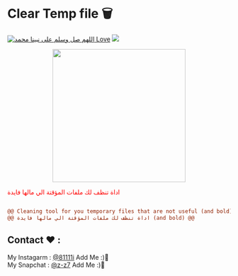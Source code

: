 # Clear Temp file 🗑

[![اللهم صل وسلم على نبينا محمد Love](https://badges.frapsoft.com/os/v1/open-source.svg?v=103)](https://github.com/fzrael/)
<img src="https://img.shields.io/badge/Language-batch-blue?style=for-the-badge" /> 
<div align='center'>
  <img src='https://img.icons8.com/clouds/2x/trash.png' width="300" height="300"/>
</div>

<font color="red">اداة تنظف لك ملفات المؤقتة الي مالها فايدة</font>

```diff

@@ Cleaning tool for you temporary files that are not useful (and bold) @@
@@ اداة تنظف لك ملفات المؤقتة الي مالها فايدة (and bold) @@

```


## Contact ❤ :
My Instagarm : [@81111i](https://www.instagram.com/81111i) Add Me :)🖤   
My Snapchat : [@z-z7](https://snapchat.com/add/z-z7) Add Me :)🖤
